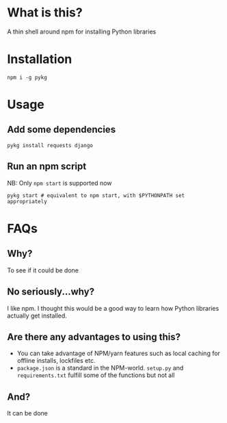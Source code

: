 # What is this?

A thin shell around npm for installing Python libraries


# Installation

    npm i -g pykg

# Usage

## Add some dependencies

    pykg install requests django

## Run an npm script

NB: Only `npm start` is supported now

    pykg start # equivalent to npm start, with $PYTHONPATH set appropriately


# FAQs

## Why?

To see if it could be done


## No seriously...why?

I like npm. I thought this would be a good way to learn how Python libraries actually get installed.

## Are there any advantages to using this?

* You can take advantage of NPM/yarn features such as local caching for offline installs, lockfiles etc.
* `package.json` is a standard in the NPM-world. `setup.py` and `requirements.txt` fulfill some of the functions but not all


## And?

It can be done
